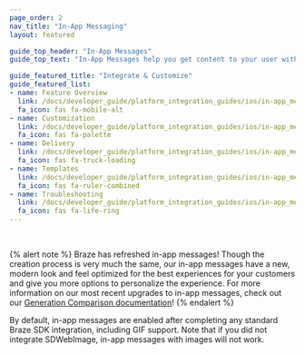 ```yaml
---
page_order: 2
nav_title: "In-App Messaging"
layout: featured

guide_top_header: "In-App Messages"
guide_top_text: "In-App Messages help you get content to your user without interrupting their day with a push notification. Customized and tailored in-app messages enhance the user experience and help your audience get the most value out of your app. With a variety of layouts and customization tools to choose from, in-app messages engage your users more than ever before."

guide_featured_title: "Integrate & Customize"
guide_featured_list:
- name: Feature Overview
  link: /docs/developer_guide/platform_integration_guides/ios/in-app_messaging/overview/
  fa_icon: fas fa-mobile-alt
- name: Customization
  link: /docs/developer_guide/platform_integration_guides/ios/in-app_messaging/customization/
  fa_icon: fas fa-palette
- name: Delivery
  link: /docs/developer_guide/platform_integration_guides/ios/in-app_messaging/in-app_message_delivery/
  fa_icon: fas fa-truck-loading
- name: Templates
  link: /docs/developer_guide/platform_integration_guides/ios/in-app_messaging/in-app_message_templates/
  fa_icon: fas fa-ruler-combined
- name: Troubleshooting
  link: /docs/developer_guide/platform_integration_guides/ios/in-app_messaging/troubleshooting/
  fa_icon: fas fa-life-ring
---
```


<br>

{% alert note %}
Braze has refreshed in-app messages! Though the creation process is very much the same, our in-app messages have a new, modern look and feel optimized for the best experiences for your customers and give you more options to personalize the experience. For more information on our most recent upgrades to in-app messages, check out our [Generation Comparison documentation]({{site.baseurl}}/user_guide/message_building_by_channel/in-app_messages/generations/)!
{% endalert %}

By default, in-app messages are enabled after completing any standard Braze SDK integration, including GIF support. Note that if you did not integrate SDWebImage, in-app messages with images will not work.
